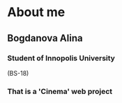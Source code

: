 # About me
## Bogdanova Alina
### Student of Innopolis University
(BS-18)
### That is a 'Cinema' web project